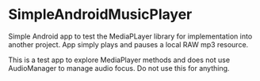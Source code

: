 # SimpleAndroidMusicPlayer
Simple Android app to test the MediaPLayer library for implementation into another project. App simply plays and pauses a local RAW mp3 resource.

This is a test app to explore MediaPlayer methods and does not use AudioManager to manage audio focus. Do not use this for anything. 
